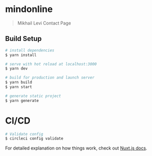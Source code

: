 # mindonline

> Mikhail Levi Contact Page

## Build Setup

```bash
# install dependencies
$ yarn install

# serve with hot reload at localhost:3000
$ yarn dev

# build for production and launch server
$ yarn build
$ yarn start

# generate static project
$ yarn generate
```
# CI/CD
```bash
# Validate config
$ circleci config validate
```
For detailed explanation on how things work, check out [Nuxt.js docs](https://nuxtjs.org).
